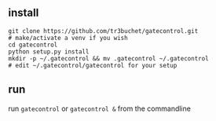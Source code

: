 ## install
```
git clone https://github.com/tr3buchet/gatecontrol.git
# make/activate a venv if you wish
cd gatecontrol
python setup.py install
mkdir -p ~/.gatecontrol && mv .gatecontrol ~/.gatecontrol
# edit ~/.gatecontrol/gatecontrol for your setup
```

## run
run `gatecontrol` or `gatecontrol &` from the commandline
